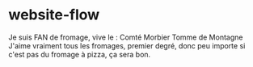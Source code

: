 # website-flow
Je suis FAN de fromage, vive le :
Comté
Morbier
Tomme de Montagne
J'aime vraiment tous les fromages, premier degré, donc peu importe si c'est pas du fromage à pizza, ça sera bon.